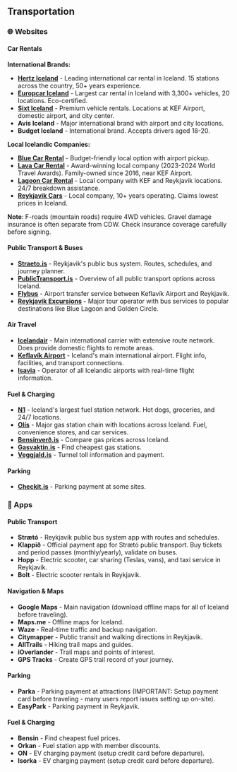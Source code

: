 ## Transportation

### 🌐 Websites

#### Car Rentals

**International Brands:**
- **<a href="https://www.hertz.is/" target="_blank">Hertz Iceland</a>** - Leading international car rental in Iceland. 15 stations across the country, 50+ years experience.
- **<a href="https://www.europcar.com/en-mt/places/car-rental-iceland" target="_blank">Europcar Iceland</a>** - Largest car rental in Iceland with 3,300+ vehicles, 20 locations. Eco-certified.
- **<a href="https://www.sixt.com/car-rental/iceland/" target="_blank">Sixt Iceland</a>** - Premium vehicle rentals. Locations at KEF Airport, domestic airport, and city center.
- **Avis Iceland** - Major international brand with airport and city locations.
- **Budget Iceland** - International brand. Accepts drivers aged 18-20.

**Local Icelandic Companies:**
- **<a href="https://www.bluecarrental.is/" target="_blank">Blue Car Rental</a>** - Budget-friendly local option with airport pickup.
- **<a href="https://www.lavacarrental.is/" target="_blank">Lava Car Rental</a>** - Award-winning local company (2023-2024 World Travel Awards). Family-owned since 2016, near KEF Airport.
- **<a href="https://lagooncarrental.is/" target="_blank">Lagoon Car Rental</a>** - Local company with KEF and Reykjavik locations. 24/7 breakdown assistance.
- **<a href="https://www.reykjavikcars.com/" target="_blank">Reykjavik Cars</a>** - Local company, 10+ years operating. Claims lowest prices in Iceland.

**Note**: F-roads (mountain roads) require 4WD vehicles. Gravel damage insurance is often separate from CDW. Check insurance coverage carefully before signing.

#### Public Transport & Buses
- **<a href="https://www.straeto.is/" target="_blank">Straeto.is</a>** - Reykjavik's public bus system. Routes, schedules, and journey planner.
- **<a href="https://publictransport.is/" target="_blank">PublicTransport.is</a>** - Overview of all public transport options across Iceland.
- **<a href="https://www.re.is/tour/flybus/" target="_blank">Flybus</a>** - Airport transfer service between Keflavík Airport and Reykjavik.
- **<a href="https://www.re.is/" target="_blank">Reykjavik Excursions</a>** - Major tour operator with bus services to popular destinations like Blue Lagoon and Golden Circle.

#### Air Travel
- **<a href="https://www.icelandair.com/" target="_blank">Icelandair</a>** - Main international carrier with extensive route network. Does provide domestic flights to remote areas.
- **<a href="https://keflavikairport.com" target="_blank">Keflavík Airport</a>** - Iceland's main international airport. Flight info, facilities, and transport connections.
- **<a href="https://www.kefairport.is/isavia-en" target="_blank">Isavia</a>** - Operator of all Icelandic airports with real-time flight information.

#### Fuel & Charging
- **<a href="https://www.n1.is/en" target="_blank">N1</a>** - Iceland's largest fuel station network. Hot dogs, groceries, and 24/7 locations.
- **<a href="https://www.olis.is/" target="_blank">Olís</a>** - Major gas station chain with locations across Iceland. Fuel, convenience stores, and car services.
- **<a href="https://bensinverd.is" target="_blank">Bensinverð.is</a>** - Compare gas prices across Iceland.
- **<a href="https://gasvaktin.is" target="_blank">Gasvaktin.is</a>** - Find cheapest gas stations.
- **<a href="https://www.veggjald.is/en" target="_blank">Veggjald.is</a>** - Tunnel toll information and payment.

#### Parking
- **<a href="https://checkit.is" target="_blank">Checkit.is</a>** - Parking payment at some sites.

### 📱 Apps

#### Public Transport
- **Strætó** - Reykjavik public bus system app with routes and schedules.
- **Klappið** - Official payment app for Strætó public transport. Buy tickets and period passes (monthly/yearly), validate on buses.
- **Hopp** - Electric scooter, car sharing (Teslas, vans), and taxi service in Reykjavik.
- **Bolt** - Electric scooter rentals in Reykjavik.

#### Navigation & Maps
- **Google Maps** - Main navigation (download offline maps for all of Iceland before traveling).
- **Maps.me** - Offline maps for Iceland.
- **Waze** - Real-time traffic and backup navigation.
- **Citymapper** - Public transit and walking directions in Reykjavik.
- **AllTrails** - Hiking trail maps and guides.
- **iOverlander** - Trail maps and points of interest.
- **GPS Tracks** - Create GPS trail record of your journey.

#### Parking
- **Parka** - Parking payment at attractions (IMPORTANT: Setup payment card before traveling - many users report issues setting up on-site).
- **EasyPark** - Parking payment in Reykjavik.

#### Fuel & Charging
- **Bensin** - Find cheapest fuel prices.
- **Orkan** - Fuel station app with member discounts.
- **ON** - EV charging payment (setup credit card before departure).
- **Isorka** - EV charging payment (setup credit card before departure).
